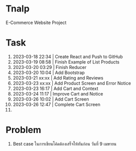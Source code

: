 # Tnalp
E-Commerce Website Project

# Task
1. 2023-03-18 22:34 | Create React and Push to GitHub
2. 2023-03-19 08:58 | Finish Example of List Products
3. 2023-03-20 03:29 | Finish Reducer
4. 2023-03-20 10:04 | Add Bootstrap
5. 2023-03-21 xx:xx | Add Rating and Reviews
6. 2023-03-23 xx:xx | Add Product Screen and Error Notice
7. 2023-03-23 16:17 | Add Cart and Context
8. 2023-03-24 11:17 | Improve Cart and Notice
9. 2023-03-26 10:02 | Add Cart Screen
10. 2023-03-26 12:47 | Complete Cart Screen
11.  
# Problem
1. Best case ในการเขียนโค้ดต้องเสร็จให้ทันก่อน วันที่ 9 เมษายน